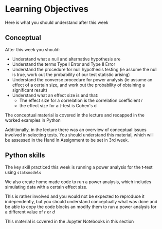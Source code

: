# Learning Objectives

Here is what you should understand after this week

## Conceptual

After this week you should:

* Understand what a null and alternative hypothesis are
* Understand the terms Type I Error and Type II Error
* Understand the procedure for null hypothesis testing (ie assume
the null is true, work out the probability of our test statistic
arising)
* Understand the converse procedure for power analysis (ie assume
an effect of a certain size, and work out the probability of obtaining
a significant result)
* Understand what an effect size is and that:
    * The effect size for a correlation is the correlation coefficient r
    * the effect size for a t-test is Cohen's d

The conceptual material is covered in the lecture and recapped in the worked
examples in Python

Additionally, in the lecture there was an overview of conceptual
issues involved in selecting tests. You should understand this
material, which will be assessed in the Hand In Assignment to be set
in 3rd week.

## Python skills

The key skill practiced this week is running a power analysis for the t-test using
`statsmodels`

We also create home made code to run a power analysis, which includes simulating data with a certain effect
size.

This is rather involved and you would not be expected to
reproduce it independently, but you should understand conceptually
what was done and be able to copy the code blocks an modify them to
run a power analysis for a different value of $r$ or $d$

This material is covered in the Jupyter Notebooks in this section
